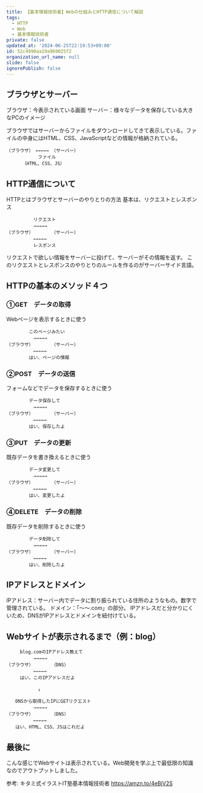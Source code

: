 ```yaml
---
title: 【基本情報技術者】Webの仕組みとHTTP通信について解説
tags:
  - HTTP
  - Web
  - 基本情報技術者
private: false
updated_at: '2024-06-25T22:19:53+09:00'
id: 52c4990aa19a969025f2
organization_url_name: null
slide: false
ignorePublish: false
---
```


## ブラウザとサーバー

ブラウザ：今表示されている画面
サーバー：様々なデータを保存している大きなPCのイメージ

ブラウザではサーバーからファイルをダウンロードしてきて表示している。ファイルの中身にはHTML、CSS、JavaScriptなどの情報が格納されている。

```
（ブラウザ）　←←←←←　（サーバー）
　　　　　　　ファイル
　　　　（HTML、CSS、JS）
```

## HTTP通信について

HTTPとはブラウザとサーバーのやりとりの方法
基本は、リクエストとレスポンス

```
　　　　　　リクエスト
　　　　　　→→→→→
（ブラウザ）　　　　　（サーバー）
　　　　　　←←←←←
　　　　　　レスポンス
```

リクエストで欲しい情報をサーバーに投げて、サーバーがその情報を返す。
このリクエストとレスポンスのやりとりのルールを作るのがサーバーサイド言語。

## HTTPの基本のメソッド４つ

### ①GET　データの取得

Webページを表示するときに使う

```
　　　　　このページみたい
　　　　　　→→→→→
（ブラウザ）　　　　　（サーバー）
　　　　　　←←←←←
　　　　　はい、ページの情報
```

### ②POST　データの送信

フォームなどでデータを保存するときに使う

```
　　　　　データ保存して
　　　　　　→→→→→
（ブラウザ）　　　　　（サーバー）
　　　　　　←←←←←
　　　　　はい、保存したよ
```

### ③PUT　データの更新

既存データを書き換えるときに使う

```
　　　　　データ変更して
　　　　　　→→→→→
（ブラウザ）　　　　　（サーバー）
　　　　　　←←←←←
　　　　　はい、変更したよ
```

### ④DELETE　データの削除

既存データを削除するときに使う

```
　　　　　データ削除して
　　　　　　→→→→→
（ブラウザ）　　　　　（サーバー）
　　　　　　←←←←←
　　　　　はい、削除したよ
```

## IPアドレスとドメイン

IPアドレス：サーバー内でデータに割り振られている住所のようなもの。数字で管理されている。
ドメイン：「〜〜.com」の部分。
IPアドレスだと分かりにくいため、DNSがIPアドレスとドメインを紐付けている。

## Webサイトが表示されるまで（例：blog）

```
　　　blog.comのIPアドレス教えて
　　　　　　→→→→→
（ブラウザ）　　　　　（DNS）
　　　　　　←←←←←
　　　はい、このIPアドレスだよ

　　　　　　　↓

　　DNSから取得したIPにGETリクエスト
　　　　　　→→→→→
（ブラウザ）　　　　　（DNS）
　　　　　　←←←←←
　　はい、HTML、CSS、JSはこれだよ
```

## 最後に

こんな感じでWebサイトは表示されている。Web開発を学ぶ上で最低限の知識なのでアウトプットしました。

参考: キタミ式イラストIT塾基本情報技術者
https://amzn.to/4eBjV2S
